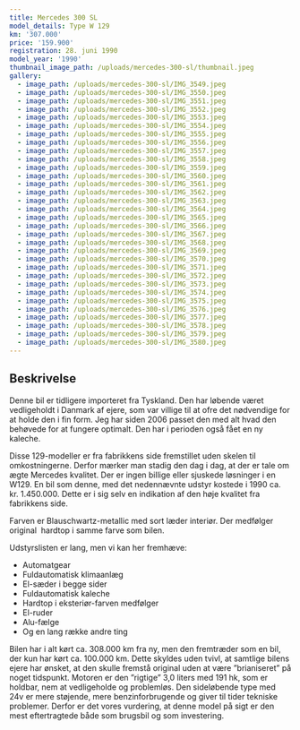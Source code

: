 ```yaml
---
title: Mercedes 300 SL
model_details: Type W 129
km: '307.000'
price: '159.900'
registration: 28. juni 1990
model_year: '1990'
thumbnail_image_path: /uploads/mercedes-300-sl/thumbnail.jpeg
gallery:
  - image_path: /uploads/mercedes-300-sl/IMG_3549.jpeg
  - image_path: /uploads/mercedes-300-sl/IMG_3550.jpeg
  - image_path: /uploads/mercedes-300-sl/IMG_3551.jpeg
  - image_path: /uploads/mercedes-300-sl/IMG_3552.jpeg
  - image_path: /uploads/mercedes-300-sl/IMG_3553.jpeg
  - image_path: /uploads/mercedes-300-sl/IMG_3554.jpeg
  - image_path: /uploads/mercedes-300-sl/IMG_3555.jpeg
  - image_path: /uploads/mercedes-300-sl/IMG_3556.jpeg
  - image_path: /uploads/mercedes-300-sl/IMG_3557.jpeg
  - image_path: /uploads/mercedes-300-sl/IMG_3558.jpeg
  - image_path: /uploads/mercedes-300-sl/IMG_3559.jpeg
  - image_path: /uploads/mercedes-300-sl/IMG_3560.jpeg
  - image_path: /uploads/mercedes-300-sl/IMG_3561.jpeg
  - image_path: /uploads/mercedes-300-sl/IMG_3562.jpeg
  - image_path: /uploads/mercedes-300-sl/IMG_3563.jpeg
  - image_path: /uploads/mercedes-300-sl/IMG_3564.jpeg
  - image_path: /uploads/mercedes-300-sl/IMG_3565.jpeg
  - image_path: /uploads/mercedes-300-sl/IMG_3566.jpeg
  - image_path: /uploads/mercedes-300-sl/IMG_3567.jpeg
  - image_path: /uploads/mercedes-300-sl/IMG_3568.jpeg
  - image_path: /uploads/mercedes-300-sl/IMG_3569.jpeg
  - image_path: /uploads/mercedes-300-sl/IMG_3570.jpeg
  - image_path: /uploads/mercedes-300-sl/IMG_3571.jpeg
  - image_path: /uploads/mercedes-300-sl/IMG_3572.jpeg
  - image_path: /uploads/mercedes-300-sl/IMG_3573.jpeg
  - image_path: /uploads/mercedes-300-sl/IMG_3574.jpeg
  - image_path: /uploads/mercedes-300-sl/IMG_3575.jpeg
  - image_path: /uploads/mercedes-300-sl/IMG_3576.jpeg
  - image_path: /uploads/mercedes-300-sl/IMG_3577.jpeg
  - image_path: /uploads/mercedes-300-sl/IMG_3578.jpeg
  - image_path: /uploads/mercedes-300-sl/IMG_3579.jpeg
  - image_path: /uploads/mercedes-300-sl/IMG_3580.jpeg
---
```


## Beskrivelse

Denne bil er tidligere importeret fra Tyskland. Den har l&oslash;bende v&aelig;ret vedligeholdt i Danmark af ejere, som var villige til at ofre det n&oslash;dvendige for at holde den i fin form. Jeg har siden 2006 passet den med alt hvad den beh&oslash;vede for at fungere optimalt. Den har i perioden ogs&aring; f&aring;et en ny kaleche.

Disse 129-modeller er fra fabrikkens side fremstillet uden skelen til omkostningerne. Derfor m&aelig;rker man stadig den dag i dag, at der er tale om &aelig;gte Mercedes kvalitet. Der er ingen billige eller sjuskede l&oslash;sninger i en W129. En bil som denne, med det nedenn&aelig;vnte udstyr kostede i 1990 ca. kr. 1.450.000. Dette er i sig selv en indikation af den h&oslash;je kvalitet fra fabrikkens side.

Farven er Blauschwartz-metallic med sort l&aelig;der interi&oslash;r. Der medf&oslash;lger original&nbsp; hardtop i samme farve som bilen.

Udstyrslisten er lang, men vi kan her fremh&aelig;ve:

* Automatgear
* Fuldautomatisk klimaanl&aelig;g
* El-s&aelig;der i begge sider
* Fuldautomatisk kaleche
* Hardtop i eksteri&oslash;r-farven medf&oslash;lger
* El-ruder
* Alu-f&aelig;lge
* Og en lang r&aelig;kke andre ting

Bilen har i alt k&oslash;rt ca. 308.000 km fra ny, men den fremtr&aelig;der som en bil, der kun har k&oslash;rt ca. 100.000 km. Dette skyldes uden tvivl, at samtlige bilens ejere har &oslash;nsket, at den skulle fremst&aring; original uden at v&aelig;re ”brianiseret” p&aring; noget tidspunkt. Motoren er den ”rigtige” 3,0 liters med 191 hk, som er holdbar, nem at vedligeholde og probleml&oslash;s. Den sidel&oslash;bende type med 24v er mere st&oslash;jende, mere benzinforbrugende og giver til tider tekniske problemer. Derfor er det vores vurdering, at denne model p&aring; sigt er den mest eftertragtede b&aring;de som brugsbil og som investering.
